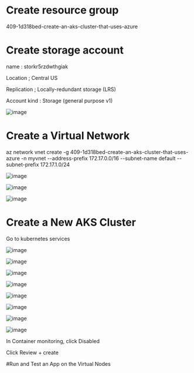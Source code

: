 


# Create resource group

409-1d318bed-create-an-aks-cluster-that-uses-azure



# Create storage account

name : storkr5rzdwthgiak

Location ; Central US

Replication ; Locally-redundant storage (LRS)

Account kind : Storage (general purpose v1)

![image](https://user-images.githubusercontent.com/33985509/103159206-cdfdef80-47c6-11eb-8780-b2f62646bc43.png)




# Create a Virtual Network




az network vnet create -g 409-1d318bed-create-an-aks-cluster-that-uses-azure -n myvnet --address-prefix 172.17.0.0/16 --subnet-name default --subnet-prefix 172.17.1.0/24

![image](https://user-images.githubusercontent.com/33985509/103159274-c25ef880-47c7-11eb-83d4-a475aa01fbac.png)

![image](https://user-images.githubusercontent.com/33985509/103159294-08b45780-47c8-11eb-8833-68f8bb58f96a.png)


![image](https://user-images.githubusercontent.com/33985509/103159304-22559f00-47c8-11eb-8814-28d34a478146.png)




# Create a New AKS Cluster


Go to kubernetes services


![image](https://user-images.githubusercontent.com/33985509/103159322-60eb5980-47c8-11eb-8c82-f8d21c8d97c6.png)


![image](https://user-images.githubusercontent.com/33985509/103159327-80828200-47c8-11eb-8212-299804f0d6f4.png)


![image](https://user-images.githubusercontent.com/33985509/103159335-92fcbb80-47c8-11eb-9158-b4063bbfec65.png)


![image](https://user-images.githubusercontent.com/33985509/103159345-a9a31280-47c8-11eb-93f3-6bc0b5be0d87.png)


![image](https://user-images.githubusercontent.com/33985509/103159358-c93a3b00-47c8-11eb-97a5-6ec1cf9c1a54.png)






![image](https://user-images.githubusercontent.com/33985509/103159428-9e041b80-47c9-11eb-9f07-17d0485e4f83.png)

![image](https://user-images.githubusercontent.com/33985509/103159433-a6f4ed00-47c9-11eb-85e4-51ca351f6093.png)


![image](https://user-images.githubusercontent.com/33985509/103159442-bd02ad80-47c9-11eb-8f27-34998439b94c.png)



In Container monitoring, click Disabled

Click Review + create


#Run and Test an App on the Virtual Nodes
